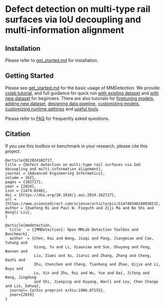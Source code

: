 # Defect detection on multi-type rail surfaces via IoU decoupling and multi-information alignment

## Installation

Please refer to [get_started.md](docs/en/get_started.md) for installation.

## Getting Started

Please see [get_started.md](docs/en/get_started.md) for the basic usage of MMDetection.
We provide [colab tutorial](demo/MMDet_Tutorial.ipynb), and full guidance for quick run [with existing dataset](docs/en/1_exist_data_model.md) and [with new dataset](docs/en/2_new_data_model.md) for beginners.
There are also tutorials for [finetuning models](docs/en/tutorials/finetune.md), [adding new dataset](docs/en/tutorials/customize_dataset.md), [designing data pipeline](docs/en/tutorials/data_pipeline.md), [customizing models](docs/en/tutorials/customize_models.md), [customizing runtime settings](docs/en/tutorials/customize_runtime.md) and [useful tools](docs/en/useful_tools.md).

Please refer to [FAQ](docs/en/faq.md) for frequently asked questions.

## Citation

If you use this toolbox or benchmark in your research, please cite this project.

```
@article{NI2024102717,
title = {Defect detection on multi-type rail surfaces via IoU decoupling and multi-information alignment},
journal = {Advanced Engineering Informatics},
volume = {62},
pages = {102717},
year = {2024},
issn = {1474-0346},
doi = {https://doi.org/10.1016/j.aei.2024.102717},
url = {https://www.sciencedirect.com/science/article/pii/S1474034624003653},
author = {Xuefeng Ni and Paul W. Fieguth and Ziji Ma and Bo Shi and Hongli Liu},
}

@article{mmdetection,
  title   = {{MMDetection}: Open MMLab Detection Toolbox and Benchmark},
  author  = {Chen, Kai and Wang, Jiaqi and Pang, Jiangmiao and Cao, Yuhang and
             Xiong, Yu and Li, Xiaoxiao and Sun, Shuyang and Feng, Wansen and
             Liu, Ziwei and Xu, Jiarui and Zhang, Zheng and Cheng, Dazhi and
             Zhu, Chenchen and Cheng, Tianheng and Zhao, Qijie and Li, Buyu and
             Lu, Xin and Zhu, Rui and Wu, Yue and Dai, Jifeng and Wang, Jingdong
             and Shi, Jianping and Ouyang, Wanli and Loy, Chen Change and Lin, Dahua},
  journal= {arXiv preprint arXiv:1906.07155},
  year={2019}
}
```
